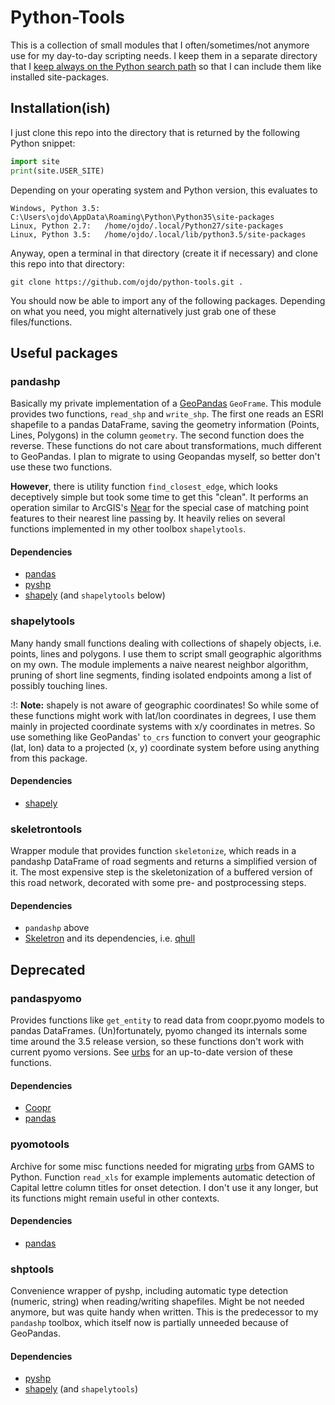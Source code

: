 # Python-Tools

This is a collection of small modules that I often/sometimes/not anymore use for my day-to-day scripting needs. I keep them in a separate directory that I [keep always on the Python search path](http://stackoverflow.com/q/17806673/2375855) so that I can include them like installed site-packages.

## Installation(ish)

I just clone this repo into the directory that is returned by the following Python snippet:

```python
import site
print(site.USER_SITE)
```

Depending on your operating system and Python version, this evaluates to

    Windows, Python 3.5: C:\Users\ojdo\AppData\Roaming\Python\Python35\site-packages
    Linux, Python 2.7:   /home/ojdo/.local/Python27/site-packages
    Linux, Python 3.5:   /home/ojdo/.local/lib/python3.5/site-packages

Anyway, open a terminal in that directory (create it if necessary) and clone this repo into that directory:

    git clone https://github.com/ojdo/python-tools.git .

You should now be able to import any of the following packages. Depending on what you need, you might alternatively just grab one of these files/functions.

## Useful packages

### pandashp

Basically my private implementation of a [GeoPandas](http://geopandas.org/) `GeoFrame`. This module provides two functions, `read_shp` and `write_shp`. The first one reads an ESRI shapefile to a pandas DataFrame, saving the geometry information (Points, Lines, Polygons) in the column `geometry`. The second function does the reverse. These functions do not care about transformations, much different to GeoPandas. I plan to migrate to using Geopandas myself, so better don't use these two functions.

**However**, there is utility function `find_closest_edge`, which looks deceptively simple but took some time to get this "clean". It performs an operation similar to ArcGIS's [Near](http://desktop.arcgis.com/en/arcmap/latest/tools/analysis-toolbox/near.htm) for the special case of matching point features to their nearest line passing by. It heavily relies on several functions implemented in my other toolbox `shapelytools`.

#### Dependencies
  - [pandas](http://pandas.pydata.org/)
  - [pyshp](https://github.com/GeospatialPython/pyshp)
  - [shapely](https://pypi.python.org/pypi/Shapely) (and `shapelytools` below)


### shapelytools

Many handy small functions dealing with collections of shapely objects, i.e. points, lines and polygons. I use them to script small geographic algorithms on my own. The module implements a naive nearest neighbor algorithm, pruning of short line segments, finding isolated endpoints among a list of possibly touching lines. 

:!: **Note:** shapely is not aware of geographic coordinates! So while some of these functions might work with lat/lon coordinates in degrees, I use them mainly in projected coordinate systems with x/y coordinates in metres. So use something like GeoPandas' `to_crs` function to convert your geographic (lat, lon) data to a projected (x, y) coordinate system before using anything from this package.

#### Dependencies
  - [shapely](https://pypi.python.org/pypi/Shapely)


### skeletrontools

Wrapper module that provides function `skeletonize`, which reads in a pandashp DataFrame of road segments and returns a simplified version of it. The most expensive step is the skeletonization of a buffered version of this road network, decorated with some pre- and postprocessing steps.

#### Dependencies
  - `pandashp` above
  - [Skeletron](https://pypi.python.org/pypi/Skeletron/0.9.2) and its dependencies, i.e. [qhull](http://qhull.org/)


## Deprecated

### pandaspyomo

Provides functions like `get_entity` to read data from coopr.pyomo models to pandas DataFrames. (Un)fortunately, pyomo changed its internals some time around the 3.5 release version, so these functions don't work with current pyomo versions. See [urbs](https://github.com/tum-ens/urbs) for an up-to-date version of these functions.

#### Dependencies
  - [Coopr](https://software.sandia.gov/trac/coopr/wiki/WikiStart)
  - [pandas](http://pandas.pydata.org/)


### pyomotools

Archive for some misc functions needed for migrating [urbs](https://github.com/tum-ens/urbs) from GAMS to Python. Function `read_xls` for example implements automatic detection of Capital lettre column titles for onset detection. I don't use it any longer, but its functions might remain useful in other contexts.

#### Dependencies
  - [pandas](http://pandas.pydata.org/)


### shptools

Convenience wrapper of pyshp, including automatic type detection (numeric, string) when reading/writing shapefiles. Might be not needed anymore, but was quite handy when written. This is the predecessor to my `pandashp` toolbox, which itself now is partially unneeded because of GeoPandas.

#### Dependencies
  - [pyshp](https://github.com/GeospatialPython/pyshp)
  - [shapely](https://pypi.python.org/pypi/Shapely) (and `shapelytools`)
